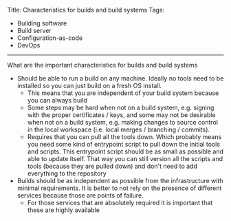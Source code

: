 Title: Characteristics for builds and build systems
Tags:
  - Building software
  - Build server
  - Configuration-as-code
  - DevOps
---

What are the important characteristics for builds and build systems

* Should be able to run a build on any machine. Ideally no tools need to be installed so you can just
  build on a fresh OS install.
  * This means that you are independent of your build system because you can always build
  * Some steps may be hard when not on a build system, e.g. signing with the proper certificates / keys,
    and some may not be desirable when not on a build system, e.g. making changes to source control
    in the local workspace (i.e. local merges / branching / commits).
  * Requires that you can pull all the tools down. Which probably means you need some kind of entrypoint
    script to pull down the initial tools and scripts. This entrypoint script should be as small as
    possible and able to update itself. That way you can still version all the scripts and tools
    (because they are pulled down) and don't need to add everything to the repository
* Builds should be as independent as possible from the infrastructure with minimal requirements.
  It is better to not rely on the presence of different services because those are points of failure.
  - For those services that are absolutely required it is important that these are highly available
